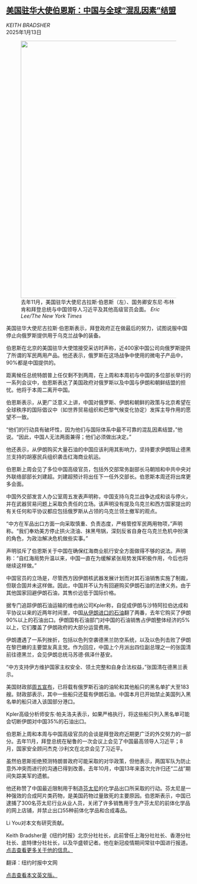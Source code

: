 <!--1736728622000-->
[美国驻华大使伯恩斯：中国与全球“混乱因素”结盟](https://cn.nytimes.com/china/20250113/nicholas-burns-ambassador-china/)
------

<address>KEITH BRADSHER</address><time pudate="2025-01-13 08:17:59" datetime="2025-01-13 08:17:59">2025年1月13日</time><figure><img src="https://images.weserv.nl/?url=static01.nyt.com/images/2025/01/10/multimedia/10China-Ambassador-ktqh/10China-Ambassador-ktqh-master1050.jpg" width="1050" height="700"><figcaption>去年11月，美国驻华大使尼古拉斯·伯恩斯（左）、国务卿安东尼·布林肯和拜登总统与中国领导人习近平及其他高级官员会面。 <cite>Eric Lee/The New York Times</cite></figcaption></figure><section><p>美国驻华大使尼古拉斯·伯恩斯表示，拜登政府正在做最后的努力，试图说服中国停止向俄罗斯提供用于乌克兰战争的装备。</p><p>伯恩斯在北京的美国驻华大使馆接受采访时声称，近400家中国公司向俄罗斯提供了所谓的军民两用产品。他还表示，俄罗斯在这场战争中使用的微电子产品中，90%都是中国提供的。</p><p>距离候任总统特朗普上任仅剩不到两周，在上周和本周初与中国的多位部长举行的一系列会议中，伯恩斯表达了美国政府对俄罗斯以及中国与伊朗和朝鲜结盟的担忧。他将于本周二离开中国。</p><p>伯恩斯表示，从更广泛意义上讲，中国对俄罗斯、伊朗和朝鲜的政策与北京希望在全球秩序的国际倡议中（如世界贸易组织和巴黎气候变化协定）发挥主导作用的愿望不一致。</p><p>“他们的行动具有破坏性，因为他们与国际体系中最不可靠的混乱因素结盟，”他说。“因此，中国人无法两面兼得；他们必须做出决定。”</p><p>他还表示，从伊朗购买大量石油的中国应该利用其影响力，坚持要求伊朗阻止德黑兰支持的胡塞民兵组织袭击红海商业航运。</p><p>伯恩斯上周会见了多位中国高级官员，包括外交部常务副部长马朝旭和中共中央对外联络部部长刘建超。刘建超预计将出任下一任外交部长。伯恩斯本周还将出席更多会面。</p><p>中国外交部发言人办公室周五发表声明称，中国支持乌克兰战争达成和谈与停火，并在武器贸易问题上采取负责任的立场。该声明没有提及乌克兰和西方国家提出的有关任何和平协议都应包括俄罗斯从占领的乌克兰领土撤军的观点。</p><p>“中方在军品出口方面一向采取慎重、负责态度，严格管控军民两用物项，”声明称。“我们奉劝美方停止拱火浇油、抹黑甩锅，深刻反省自身在乌克兰危机中扮演的角色，为政治解决危机做些实事。”</p><p>声明驳斥了伯恩斯关于中国在确保红海商业航行安全方面做得不够的说法。声明称：“自红海局势升温以来，中国一直在为缓解紧张局势发挥积极作用，今后也将继续这样做。”</p><p>中国官员的立场是，尽管西方因伊朗核武器发展计划而对其石油销售实施了制裁，但联合国并未这样做。因此，中国并不认为有回避购买伊朗石油的法律义务。由于其他国家回避伊朗石油，其售价远低于国际价格。</p><p>据专门追踪伊朗石油运输的维也纳公司Kpler称，自促成伊朗与沙特阿拉伯达成和平协议以来的近两年时间里，中国<a href="https://www.nytimes.com/2024/10/04/business/iran-oil-sales-china.html">从伊朗进口的石油</a>翻了两番，去年它购买了伊朗90%以上的石油出口。伊朗国有石油部门对中国的石油销售占伊朗整体经济的5%以上，它们覆盖了伊朗政府的大部分运营费用。</p><p>伊朗遭遇了一系列挫折，包括以色列空袭德黑兰防空系统，以及以色列击败了伊朗在黎巴嫩的主要盟友真主党。作为回应，中国上个月派出四位副总理之一的张国清前往德黑兰，会见伊朗总统马苏德·佩泽什基安。</p><p>“中方支持伊方维护国家主权安全、领土完整和自身合法权益，”张国清在德黑兰表示。</p><p>美国财政部<a href="https://www.nytimes.com/2025/01/10/us/politics/us-russia-sanctions.html">周五宣布</a>，已将载有俄罗斯石油的油轮和其他船只的黑名单扩大至183艘。财政部表示，其中一些船只还载有伊朗石油。中国本月已开始禁止美国列入黑名单的船只进入该国部分港口。</p><p>Kpler高级分析师安东·帕夫洛夫表示，如果严格执行，将这些船只列入黑名单可能会切断伊朗对中国35%的石油出口。</p><p>伯恩斯上周和本周与中国高级官员的会谈是拜登政府近期更广泛的外交努力的一部分。去年11月，拜登总统在秘鲁的一次会议上会见了中国最高领导人习近平；8月，国家安全顾问杰克·沙利文在北京会见了习近平。</p><p>虽然伯恩斯拒绝预测特朗普政府可能采取的对华政策，但他表示，两国军队为防止意外冲突而进行的沟通已得到改善。去年10月，中国13年来首次允许归还“二战”期间失踪美军的遗骸。</p><p>他还称赞了中国最近限制用于制造<a href="https://cn.nytimes.com/world/20241127/trump-china-tariff-fentanyl/">芬太尼</a>的化学品出口所采取的行动。芬太尼是一种强效的合成阿片类药物，是美国药物过量致死的主要原因。伯恩斯表示，中国已逮捕了300名芬太尼行业从业人员，关闭了许多销售用于生产芬太尼的前体化学品的网上店铺，并禁止出口55种前体化学品和合成毒品。</p></section><footer><p>Li You对本文有研究贡献。</p><p>Keith Bradsher是《纽约时报》北京分社社长，此前曾任上海分社社长、香港分社社长、底特律分社社长，以及华盛顿记者。他在新冠疫情期间常驻中国进行报道。 <a rel="nofollow" target="_blank" href="https://www.nytimes.com/by/keith-bradsher">点击查看更多关于他的信息。</a></p><p>翻译：纽约时报中文网</p><p><a rel="nofollow" target="_blank" href="https://www.nytimes.com/2025/01/10/business/nicholas-burns-ambassador-china.html">点击查看本文英文版。</a></p></footer>
